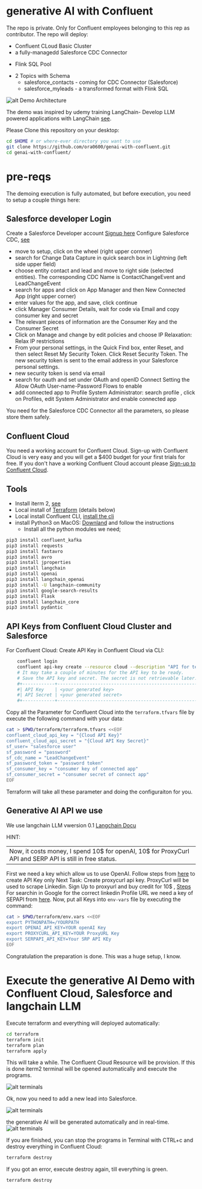 # generative AI with Confluent 

The repo is private. Only for Confluent employees belonging to this rep as contributor.
The repo will deploy:
* Confluent CLoud Basic Cluster
* a fully-managedd Salesforce CDC Connector
+ Flink SQL Pool
* 2 Topics with Schema
    * salesforce_contacts - coming for CDC Connector (Salesforce)
    * salesforce_myleads - a transformed format with Flink SQL

![alt Demo Architecture](img/architecture.png)

The demo was inspired by udemy training  LangChain- Develop LLM powered applications with LangChain [see]([https://www.udemy.com/](https://www.udemy.com/course/langchain/)).

Please Clone this repository on your desktop:
```bash
cd $HOME # or where-ever directory you want to use
git clone https://github.com/ora0600/genai-with-confluent.git
cd genai-with-confluent/
```

# pre-reqs

The demoing execution is fully automated, but before execution, you need to setup a couple things here:

## Salesforce developer Login

Create a Salesforce Developer account [Signup here](https://developer.salesforce.com/signup)
Configure Salesforce CDC, [see](https://docs.confluent.io/cloud/current/connectors/cc-salesforce-source-cdc.html#quick-start)
* move to setup, click on the wheel (right upper cornner) 
* search for Change Data Capture in quick search box in Lightning (left side upper field)
* choose entity contact and lead and move to right side (selected entities). The corresponding CDC Name is ContactChangeEvent and LeadChangeEvent
* search for apps and click on App Manager and then New Connected App (right upper corner)
* enter values for the app, and save, click continue 
* click Manager Consumer Details, wait for code via Email and copy consumer key and secret 
* The relevant pieces of information are the Consumer Key and the Consumer Secret
* Click on Manage and change by edit policies and choose IP Relaxation: Relax IP restrictions
* From your personal settings, in the Quick Find box, enter Reset, and then select Reset My Security Token. Click Reset Security Token. The new security token is sent to the email address in your Salesforce personal settings.
* new security token is send via email
* search for oauth and set under OAuth and openID Connect Setting the Allow OAuth User-name-Password Flows to enable
* add connected app to Profile System Administrator: search profile , click on Profiles, edit System Administrator and enable connected app

You need for the Salesforce CDC Connector all the parameters, so please store them safely.

## Confluent Cloud

You need a working account for Confluent Cloud. Sign-up with Confluent Cloud is very easy and you will get a $400 budget for your first trials for free. If you don't have a working Confluent Cloud account please [Sign-up to Confluent Cloud](https://www.confluent.io/confluent-cloud/tryfree/?utm_campaign=tm.campaigns_cd.Q124_EMEA_Stream-Processing-Essentials&utm_source=marketo&utm_medium=workshop).

## Tools

* Install iterm 2, [see](https://iterm2.com/)
* Local install of [Terraform](https://www.terraform.io) (details below)
* Local install Confluent CLI, [install the cli](https://docs.confluent.io/confluent-cli/current/install.html) 
* install Python3 on MacOS: [Downland](https://www.python.org/downloads/macos/) and follow the instructions
    * Install all the python modules we need;
```bash
pip3 install confluent_kafka
pip3 install requests
pip3 install fastavro
pip3 install avro
pip3 install jproperties
pip3 install langchain
pip3 install openai
pip3 install langchain_openai
pip3 install -U langchain-community
pip3 install google-search-results
pip3 install Flask
pip3 install langchain_core
pip3 install pydantic
```

## API Keys from Confluent Cloud Cluster and Salesforce

For Confluent Cloud: Create API Key in Confluent Cloud via CLI:
```bash
    confluent login
    confluent api-key create --resource cloud --description "API for terraform"
    # It may take a couple of minutes for the API key to be ready.
    # Save the API key and secret. The secret is not retrievable later.
    #+------------+------------------------------------------------------------------+
    #| API Key    | <your generated key>                                             |
    #| API Secret | <your generated secret>                                          |
    #+------------+------------------------------------------------------------------+
```

Copy all the Parameter for Confluent Cloud into the `terraform.tfvars` file by execute the following command with your data:
```bash
cat > $PWD/terraform/terraform.tfvars <<EOF
confluent_cloud_api_key = "{Cloud API Key}"
confluent_cloud_api_secret = "{Cloud API Key Secret}"
sf_user= "salesforce user"
sf_password = "password"
sf_cdc_name = "LeadChangeEvent"
sf_password_token = "password token"
sf_consumer_key = "consumer key of connected app"
sf_consumer_secret = "consumer secret of connect app"
EOF
```
Terraform will take all these parameter and doing the configuraiton for you.

## Generative AI API we use

We use langchain LLM vwersion 0.1 [Langchain Docu](https://python.langchain.com/docs/get_started/introduction)

HINT:
<table><tr><td>Now, it costs money, I spend 10$ for openAI, 10$ for ProxyCurl API and SERP API is still in free status.</td></tr></table>

First we need a key which allow us to use OpenAI. Follow steps from [here](https://platform.openai.com/docs/quickstart?context=python) to create API Key only
Next Task: Create proxycurl api key. ProxyCurl will be used to scrape Linkedin. Sign Up to proxyurl and buy credit for 10$ , [Steps](https://nubela.co/proxycurl)
For searchin in Google for the correct linkedin Profile URL we need a key of SEPAPI from [here](https://serpapi.com/).
Now, put all Keys into `env-vars` file by executing the command:
```bash
cat > $PWD/terraform/env.vars <<EOF
export PYTHONPATH=/YOURPATH
export OPENAI_API_KEY=YOUR openAI Key
export PROXYCURL_API_KEY=YOUR ProxyURL Key
export SERPAPI_API_KEY=Your SRP API KEy
EOF
```

Congratulation the preparation is done. This was a huge setup, I know.

# Execute the generative AI Demo with Confluent Cloud, Salesforce and langchain LLM


Execute terraform and everything will deployed automatically:
```bash
cd terraform
terraform init
terraform plan
terraform apply
``` 

This will take a while. The Confluent Cloud Resource will be provision. If this is done iterm2 terminal will be opened automatically and execute the programs.

![alt terminals](img/terminals.png)

Ok, now you need to add a new lead into Salesforce.

![alt terminals](img/new_lead.png)

the generative AI will be generated automatically and in real-time.
![alt terminals](img/ice_breaker.png)

If you are finished, you can stop the programs in Terminal with CTRL+c and destroy everything in Confluent Cloud:
```bash
terraform destroy
``` 

If you got an error, execute destroy again, till everything is green.
```bash
terraform destroy
``` 



